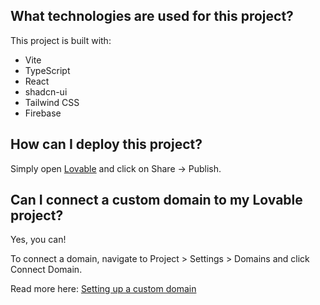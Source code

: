 ## What technologies are used for this project?

This project is built with:

- Vite
- TypeScript
- React
- shadcn-ui
- Tailwind CSS
- Firebase

## How can I deploy this project?

Simply open [Lovable](https://lovable.dev/projects/097809f1-347b-490c-9f36-f6fa86011698) and click on Share -> Publish.

## Can I connect a custom domain to my Lovable project?

Yes, you can!

To connect a domain, navigate to Project > Settings > Domains and click Connect Domain.

Read more here: [Setting up a custom domain](https://docs.lovable.dev/tips-tricks/custom-domain#step-by-step-guide)
